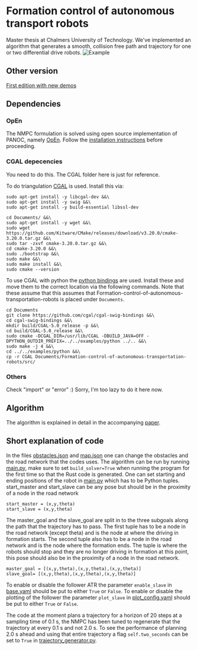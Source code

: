 # Formation control of autonomous transport robots
Master thesis at Chalmers University of Technology. We've implemented an algorithm that generates a smooth, collision free path and trajectory for one or two differential drive robots. 
![Example](docs/Cover.png "Example")

## Other version
[First edition with new demos](https://github.com/Woodenonez/TrajGenAvo_NMPC_OpEn)

## Dependencies
### OpEn
The NMPC formulation is solved using open source implementation of PANOC, namely [OpEn](https://alphaville.github.io/optimization-engine/). Follow the [installation instructions](https://alphaville.github.io/optimization-engine/docs/installation) before proceeding. 

### CGAL depecencies
You need to do this. The CGAL folder here is just for reference.

To do triangulation [CGAL](https://www.cgal.org/) is used. Install this via:
```
sudo apt-get install -y libcgal-dev &&\
sudo apt-get install -y swig &&\
sudo apt-get install -y build-essential libssl-dev 
```
```
cd Documents/ &&\
sudo apt-get install -y wget &&\
sudo wget https://github.com/Kitware/CMake/releases/download/v3.20.0/cmake-3.20.0.tar.gz &&\
sudo tar -zxvf cmake-3.20.0.tar.gz &&\
cd cmake-3.20.0 &&\
sudo ./bootstrap &&\
sudo make &&\
sudo make install &&\
sudo cmake --version 
```

To use CGAL with python the [python bindings](https://github.com/CGAL/cgal-swig-bindings) are used. Install these and move them to the correct location via the following commands. Note that these assume that this assumes that Formation-control-of-autonomous-transportation-robots is placed under ```Documents```.
```
cd Documents
git clone https://github.com/cgal/cgal-swig-bindings &&\
cd cgal-swig-bindings &&\
mkdir build/CGAL-5.0_release -p &&\
cd build/CGAL-5.0_release &&\
sudo cmake -DCGAL_DIR=/usr/lib/CGAL -DBUILD_JAVA=OFF -DPYTHON_OUTDIR_PREFIX=../../examples/python ../.. &&\
sudo make -j 4 &&\
cd ../../examples/python &&\ 
cp -r CGAL Documents/Formation-control-of-autonomous-transportation-robots/src/
```

### Others
Check "import" or "error" :) 
Sorry, I'm too lazy to do it here now.


## Algorithm 
The algorithm is explained in detail in the accompanying [paper](docs/Master%20thesis%20report.pdf).
 

## Short explanation of code 
In the files [obstacles.json](data/obstacles.json) and [map.json](data/map.json) one can change the obstacles and the road network that the codes uses. The algorithm can be run by running [main.py](src/main.py), make sure to set `build_solver=True` when running the program for the first time so that the Rust code is generated. One can set starting and ending positions of the robot in [main.py](src/main.py) which has to be Python tuples. start_master and start_slave can be any pose but should be in the proximity of a node in the road network  
```
start_master = (x,y,theta)
start_slave = (x,y,theta)
```
The master_goal and the slave_goal are split in to the three subgoals along the path that the trajectory has to pass. The first tuple has to be a node in the road network (except theta) and is the node at where the driving in formation starts. The second tuple also has to be a node in the road network and is the node where the formation ends. The tuple is where the robots should stop and they are no longer driving in formation at this point, this pose should also be in the proximity of a node in the road network. 

```
master_goal = [(x,y,theta),(x,y,theta),(x,y,theta)]
slave_goal= [(x,y,theta),(x,y,theta),(x,y,theta)]
```

To enable or disable the follower ATR the parameter ```enable_slave``` in [base.yaml](configs/base.yaml) should be put to either ```True``` or ```False```. To enable or disable the plotting of the follower the parameter ```plot_slave``` in [plot_config.yaml](configs/plot_config.yaml) should be put to either ```True``` or ```False```.

The code at the moment plans a trajectory for a horizon of 20 steps at a sampling time of 0.1 s, the NMPC has been tuned to regenerate that the trajectory at every 0.1 s and not 2.0 s. To see the performance of planning 2.0 s ahead and using that entire trajectory a flag ```self.two_seconds``` can be set to ```True``` in [trajectory_generator.py](src/trajectory_generator.py).

